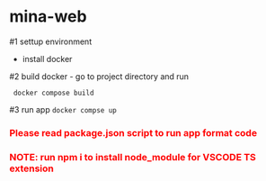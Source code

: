 # mina-web

#1 settup environment

- install docker

#2 build docker - go to project directory and run

<code> docker compose build </code>

#3 run app
<code>docker compse up </code>

<h3 style="color: red">
Please read package.json script to run app format code
</h3>
<h3 style="color: red">
NOTE: run npm i to install node_module for VSCODE TS extension
</h3>
